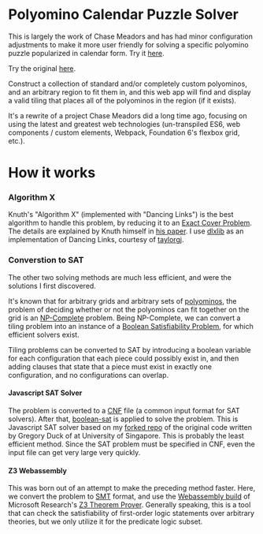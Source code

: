 # Polyomino Calendar Puzzle Solver

This is largely the work of Chase Meadors and has had minor configuration adjustments to make it more user friendly for solving a specific polyomino puzzle popularized in calendar form.
Try it [here](https://jimmckeeth.github.io/calendar-polyomino-solver/).

Try the original [here](https://cemulate.github.io/polyomino-solver).

Construct a collection of standard and/or completely custom polyominos, and an arbitrary region to fit them in, and this web app will find and display a valid tiling that places all of the polyominos in the region (if it exists).

It's a rewrite of a project Chase Meadors did a long time ago, focusing on using the latest and greatest web technologies (un-transpiled ES6, web components / custom elements, Webpack, Foundation 6's flexbox grid, etc.).

# How it works

### Algorithm X

Knuth's "Algorithm X" (implemented with "Dancing Links") is the best algorithm to handle this problem, by reducing it to an [Exact Cover Problem](https://en.wikipedia.org/wiki/Exact_cover).
The details are explained by Knuth himself in [his paper](https://arxiv.org/abs/cs/0011047).
I use [dlxlib](https://github.com/taylorjg/dlxlibjs/blob/master/src/dlx.js) as an implementation of Dancing Links, courtesy of [taylorgj](https://github.com/taylorjg).


### Converstion to SAT

The other two solving methods are much less efficient, and were the solutions I first discovered.

It's known that for arbitrary grids and arbitrary sets of [polyominos](https://en.wikipedia.org/wiki/Polyomino), the problem of deciding whether or not the polyominos can fit together on the grid is an [NP-Complete](https://en.wikipedia.org/wiki/NP-completeness) problem. Being NP-Complete, we can convert a tiling problem into an instance of a [Boolean Satisfiability Problem](https://en.wikipedia.org/wiki/Boolean_satisfiability_problem), for which efficient solvers exist.

Tiling problems can be converted to SAT by introducing a boolean variable for each configuration that each piece could possibly exist in, and then adding clauses that state that a piece must exist in exactly one configuration, and no configurations can overlap.

#### Javascript SAT Solver

The problem is converted to a [CNF](https://en.wikipedia.org/wiki/Conjunctive_normal_form) file (a common input format for SAT solvers).
After that, [boolean-sat](https://www.npmjs.com/package/boolean-sat) is applied to solve the problem.
This is Javascript SAT solver based on my [forked repo](https://github.com/cemulate/SAT.js) of the original code written by Gregory Duck of at University of Singapore.
This is probably the least efficient method.
Since the SAT problem must be specified in CNF, even the input file can get very large very quickly.

#### Z3 Webassembly

This was born out of an attempt to make the preceding method faster.
Here, we convert the problem to [SMT](http://smtlib.cs.uiowa.edu/)
 format, and use the [Webassembly build](https://github.com/cpitclaudel/z3.wasm) of Microsoft Research's [Z3 Theorem Prover](https://github.com/Z3Prover/z3).
 Generally speaking, this is a tool that can check the satisfiability of first-order logic statements over arbitrary theories, but we only utilize it for the predicate logic subset.
